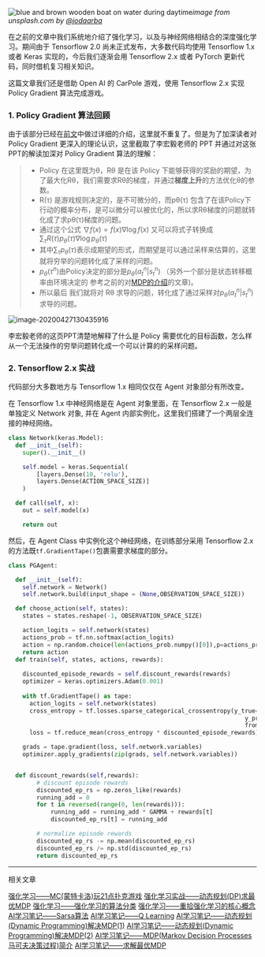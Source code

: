 ![blue and brown wooden boat on water during daytime](https://tva1.sinaimg.cn/large/007S8ZIlgy1geaurrqwqnj30rs0ijaec.jpg)*image from unsplash.com by [@jodaarba](https://unsplash.com/@jodaarba)*

在之前的文章中我们系统地介绍了强化学习，以及与神经网络相结合的深度强化学习。期间由于 Tensorflow 2.0 尚未正式发布，大多数代码均使用 Tensorflow 1.x 或者 Keras 实现的，今后我们逐渐会用 Tensorflow 2.x 或者 PyTorch 更新代码，同时借机复习相关知识。

这篇文章我们还是借助 Open AI 的 CarPole 游戏，使用 Tensorflow 2.x 实现 Policy Gradient 算法完成游戏。

### 1. Policy Gradient 算法回顾

由于该部分已经在[前文](https://www.jianshu.com/p/f5d322a542ba)中做过详细的介绍，这里就不重复了。但是为了加深读者对 Policy Gradient 更深入的理论认识，这里截取了李宏毅老师的 PPT 并通过对这张PPT的解读加深对 Policy Gradient 算法的理解：

> * Policy 在这里既为θ，Rθ 是在该 Policy 下能够获得的奖励的期望，为了最大化Rθ，我们需要求Rθ的梯度，并通过**梯度上升**的方法优化θ的参数。
> * R(τ) 是游戏规则决定的，是不可微分的，而pθ(τ) 包含了在该Policy下行动的概率分布，是可以微分可以被优化的，所以求Rθ梯度的问题就转化成了求pθ(τ)梯度的问题。
> * 通过这个公式 $\nabla f(x)=f(x) \nabla \log f(x)$ 又可以将式子转换成 $\sum_{\tau} R(\tau) p_{\theta}(\tau) \nabla \log p_{\theta}(\tau)$
> * 其中$\sum_{\tau}p_{\theta}(\tau)$表示成期望的形式，而期望是可以通过采样来估算的，这里就将穷举的问题转化成了采样的问题。
> * $p_{\theta}\left(\tau^{n}\right)$由Policy决定的部分是$p_{\theta}\left(a_{t}^{n} | s_{t}^{n}\right)$ （另外一个部分是状态转移概率由环境决定的 参考之前的对[MDP的介绍](https://www.jianshu.com/p/e63c75290d84)的文章)。
> * 所以最后 我们就将对 Rθ 求导的问题，转化成了通过采样对$p_{\theta}\left(a_{t}^{n} | s_{t}^{n}\right)$ 求导的问题。

![image-20200427130435916](https://tva1.sinaimg.cn/large/007S8ZIlgy1ge8kw7o70vj31450u0dmz.jpg)

李宏毅老师的这页PPT清楚地解释了什么是 Policy 需要优化的目标函数，怎么样从一个无法操作的穷举问题转化成一个可以计算的的采样问题。

###  2. Tensorflow 2.x 实战

代码部分大多数地方与 Tensorflow 1.x 相同仅仅在 Agent 对象部分有所改变。

在 Tensorflow 1.x 中神经网络是在 Agent 对象里面，在 Tensorflow 2.x 一般是单独定义 Network 对象,  并在 Agent 内部实例化，这里我们搭建了一个两层全连接的神经网络。

```python
class Network(keras.Model):
  def __init__(self):
    super().__init__()

    self.model = keras.Sequential(
        [layers.Dense(10, 'relu'),
        layers.Dense(ACTION_SPACE_SIZE)]
    )

  def call(self, x):
    out = self.model(x)

    return out
```

然后，在 Agent Class 中实例化这个神经网络，在训练部分采用 Tensorflow 2.x 的方法既`tf.GradientTape()`包裹需要求梯度的部分。

```python
class PGAgent:

  def __init__(self):
    self.network = Network()
    self.network.build(input_shape = (None,OBSERVATION_SPACE_SIZE))

  def choose_action(self, states):
    states = states.reshape(-1, OBSERVATION_SPACE_SIZE)

    action_logits = self.network(states)
    actions_prob = tf.nn.softmax(action_logits)
    action = np.random.choice(len(actions_prob.numpy()[0]),p=actions_prob.numpy()[0])
    return action
  def train(self, states, actions, rewards):
    
    discounted_episode_rewards = self.discount_rewards(rewards)
    optimizer = keras.optimizers.Adam(0.001)
    
    with tf.GradientTape() as tape:
      action_logits = self.network(states)
      cross_entropy = tf.losses.sparse_categorical_crossentropy(y_true=actions, 
                                                                   y_pred=action_logits,
                                                                   from_logits=True )
      loss = tf.reduce_mean(cross_entropy * discounted_episode_rewards)

    grads = tape.gradient(loss, self.network.variables)
    optimizer.apply_gradients(zip(grads, self.network.variables))


  def discount_rewards(self,rewards):
        # discount episode rewards
        discounted_ep_rs = np.zeros_like(rewards)
        running_add = 0
        for t in reversed(range(0, len(rewards))):
            running_add = running_add * GAMMA + rewards[t]
            discounted_ep_rs[t] = running_add

        # normalize episode rewards
        discounted_ep_rs -= np.mean(discounted_ep_rs)
        discounted_ep_rs /= np.std(discounted_ep_rs)
        return discounted_ep_rs
```

------

相关文章

[强化学习——MC(蒙特卡洛)玩21点扑克游戏](https://links.jianshu.com/go?to=https%3A%2F%2Fsteemit.com%2Fcn-stem%2F%40hongtao%2Fmc-21)
[强化学习实战——动态规划(DP)求最优MDP](https://links.jianshu.com/go?to=https%3A%2F%2Fsteemit.com%2Fcn-stem%2F%40hongtao%2Fdp-mdp)
[强化学习——强化学习的算法分类](https://links.jianshu.com/go?to=https%3A%2F%2Fsteemit.com%2Fai%2F%40hongtao%2F7atbof)
[强化学习——重拾强化学习的核心概念](https://links.jianshu.com/go?to=https%3A%2F%2Fsteemit.com%2Fai%2F%40hongtao%2F2bqdkd)
[AI学习笔记——Sarsa算法](https://links.jianshu.com/go?to=https%3A%2F%2Fsteemit.com%2Fai%2F%40hongtao%2Fai-sarsa)
[AI学习笔记——Q Learning](https://links.jianshu.com/go?to=https%3A%2F%2Fsteemit.com%2Fai%2F%40hongtao%2Fai-q-learning)
[AI学习笔记——动态规划(Dynamic Programming)解决MDP(1)](https://links.jianshu.com/go?to=https%3A%2F%2Fsteemit.com%2Fai%2F%40hongtao%2Fai-dynamic-programming-mdp-1)
[AI学习笔记——动态规划(Dynamic Programming)解决MDP(2)](https://links.jianshu.com/go?to=https%3A%2F%2Fsteemit.com%2Fai%2F%40hongtao%2Fai-dynamic-programming-mdp-2)
[AI学习笔记——MDP(Markov Decision Processes马可夫决策过程)简介](https://links.jianshu.com/go?to=https%3A%2F%2Fsteemit.com%2Fai%2F%40hongtao%2Fai-mdp-markov-decision-processes)
[AI学习笔记——求解最优MDP](https://links.jianshu.com/go?to=https%3A%2F%2Fsteemit.com%2Fai%2F%40hongtao%2Fai-mdp)

